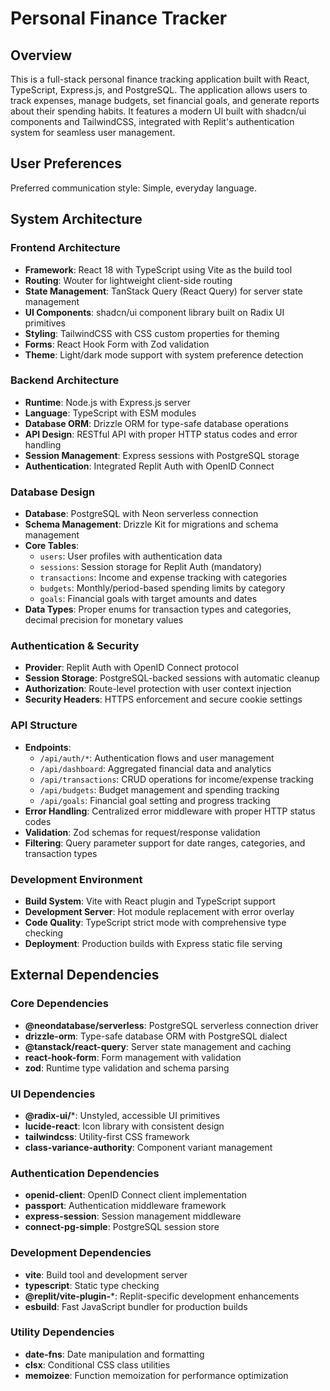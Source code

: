 # Personal Finance Tracker

## Overview

This is a full-stack personal finance tracking application built with React, TypeScript, Express.js, and PostgreSQL. The application allows users to track expenses, manage budgets, set financial goals, and generate reports about their spending habits. It features a modern UI built with shadcn/ui components and TailwindCSS, integrated with Replit's authentication system for seamless user management.

## User Preferences

Preferred communication style: Simple, everyday language.

## System Architecture

### Frontend Architecture
- **Framework**: React 18 with TypeScript using Vite as the build tool
- **Routing**: Wouter for lightweight client-side routing
- **State Management**: TanStack Query (React Query) for server state management
- **UI Components**: shadcn/ui component library built on Radix UI primitives
- **Styling**: TailwindCSS with CSS custom properties for theming
- **Forms**: React Hook Form with Zod validation
- **Theme**: Light/dark mode support with system preference detection

### Backend Architecture
- **Runtime**: Node.js with Express.js server
- **Language**: TypeScript with ESM modules
- **Database ORM**: Drizzle ORM for type-safe database operations
- **API Design**: RESTful API with proper HTTP status codes and error handling
- **Session Management**: Express sessions with PostgreSQL storage
- **Authentication**: Integrated Replit Auth with OpenID Connect

### Database Design
- **Database**: PostgreSQL with Neon serverless connection
- **Schema Management**: Drizzle Kit for migrations and schema management
- **Core Tables**:
  - `users`: User profiles with authentication data
  - `sessions`: Session storage for Replit Auth (mandatory)
  - `transactions`: Income and expense tracking with categories
  - `budgets`: Monthly/period-based spending limits by category
  - `goals`: Financial goals with target amounts and dates
- **Data Types**: Proper enums for transaction types and categories, decimal precision for monetary values

### Authentication & Security
- **Provider**: Replit Auth with OpenID Connect protocol
- **Session Storage**: PostgreSQL-backed sessions with automatic cleanup
- **Authorization**: Route-level protection with user context injection
- **Security Headers**: HTTPS enforcement and secure cookie settings

### API Structure
- **Endpoints**:
  - `/api/auth/*`: Authentication flows and user management
  - `/api/dashboard`: Aggregated financial data and analytics
  - `/api/transactions`: CRUD operations for income/expense tracking
  - `/api/budgets`: Budget management and spending tracking
  - `/api/goals`: Financial goal setting and progress tracking
- **Error Handling**: Centralized error middleware with proper HTTP status codes
- **Validation**: Zod schemas for request/response validation
- **Filtering**: Query parameter support for date ranges, categories, and transaction types

### Development Environment
- **Build System**: Vite with React plugin and TypeScript support
- **Development Server**: Hot module replacement with error overlay
- **Code Quality**: TypeScript strict mode with comprehensive type checking
- **Deployment**: Production builds with Express static file serving

## External Dependencies

### Core Dependencies
- **@neondatabase/serverless**: PostgreSQL serverless connection driver
- **drizzle-orm**: Type-safe database ORM with PostgreSQL dialect
- **@tanstack/react-query**: Server state management and caching
- **react-hook-form**: Form management with validation
- **zod**: Runtime type validation and schema parsing

### UI Dependencies
- **@radix-ui/***: Unstyled, accessible UI primitives
- **lucide-react**: Icon library with consistent design
- **tailwindcss**: Utility-first CSS framework
- **class-variance-authority**: Component variant management

### Authentication Dependencies
- **openid-client**: OpenID Connect client implementation
- **passport**: Authentication middleware framework
- **express-session**: Session management middleware
- **connect-pg-simple**: PostgreSQL session store

### Development Dependencies
- **vite**: Build tool and development server
- **typescript**: Static type checking
- **@replit/vite-plugin-***: Replit-specific development enhancements
- **esbuild**: Fast JavaScript bundler for production builds

### Utility Dependencies
- **date-fns**: Date manipulation and formatting
- **clsx**: Conditional CSS class utilities
- **memoizee**: Function memoization for performance optimization